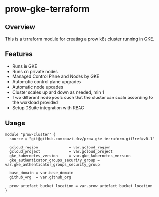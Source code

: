 # prow-gke-terraform

## Overview

This is a terraform module for creating a prow k8s cluster running in GKE.

## Features

- Runs in GKE
- Runs on private nodes 
- Managed Control Plane and Nodes by GKE
- Automatic control plane upgrades
- Automatic node updades
- Cluster scales up and down as needed, min 1
- Two different node pools such that the cluster can scale according to the workload provided
- Setup GSuite integration with RBAC

## Usage

```
module "prow-cluster" {
  source = "git@github.com:ouzi-dev/prow-gke-terraform.git?ref=v0.1"

  gcloud_region              = var.gcloud_region
  gcloud_project             = var.gcloud_project
  gke_kubernetes_version     = var.gke_kubernetes_version
  gke_authenticator_groups_security_group = var.gke_authenticator_groups_security_group

  base_domain = var.base_domain
  github_org  = var.github_org

  prow_artefact_bucket_location = var.prow_artefact_bucket_location
}
```

